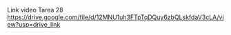Link video Tarea 28 https://drive.google.com/file/d/12MNU1uh3FTpTqDQuy6zbQLskfdaV3cLA/view?usp=drive_link
